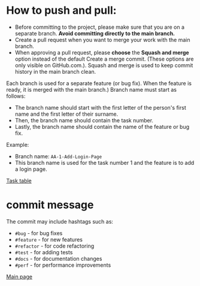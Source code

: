 # How to push and pull:

- Before committing to the project, please make sure that you are on a separate branch. **Avoid committing directly to the main branch.**
- Create a pull request when you want to merge your work with the main branch. 
- When approving a pull request, please **choose** the **Squash and merge** option instead of the default Create a merge commit. (These options are only visible on GitHub.com.). Squash and merge is used to keep commit history in the main branch clean.

Each branch is used for a separate feature (or bug fix). When the feature is ready, it is merged with the main branch.)
Branch name must start as follows:
- The branch name should start with the first letter of the person's first name and the first letter of their surname.
- Then, the branch name should contain the task number.
- Lastly, the branch name should contain the name of the feature or bug fix.

Example:
- Branch name: `AA-1-Add-Login-Page`
- This branch name is used for the task number 1 and the feature is to add a login page.

[Task table](Info/Tasks.xlsx)

# commit message

The commit may include hashtags such as:
- `#bug` - for bug fixes
- `#feature` - for new features
- `#refactor` - for code refactoring
- `#test` - for adding tests
- `#docs` - for documentation changes
- `#perf` - for performance improvements
<?--
- `#style` - for code style changes
- `#revert` - for reverting changes 
- `#chore` - for changes that do not affect the code
- `#ci` - for changes in the CI/CD pipeline
- `#security` - for security improvements
- `#breaking` - for changes that break backward compatibility
- `#other` - for other changes
- `#wip` - for work in progress
- `#release` - for release commits
- `#hotfix` - for hotfixes
--?>

[Main page](README.md)